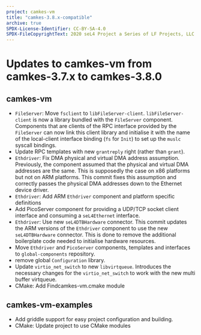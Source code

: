 ```yaml
---
project: camkes-vm
title: "camkes-3.8.x-compatible"
archive: true
SPDX-License-Identifier: CC-BY-SA-4.0
SPDX-FileCopyrightText: 2020 seL4 Project a Series of LF Projects, LLC.
---
```

# Updates to camkes-vm from camkes-3.7.x to camkes-3.8.0


## camkes-vm

- `FileServer`: Move `fsclient` to `libFileServer-client`.
  `libFileServer-client` is now a library bundled with the `FileServer`
  component. Components that are clients of the RPC interface provided by
  the `FileServer` can now link this client library and initialise it with
  the name of the local-client interface binding (`fs` for `Init`) to set up
  the `muslc` syscall bindings.
- Update RPC templates with new `grantreply` right (rather than `grant`).
- `Ethdriver`: Fix DMA physical and virtual DMA address assumption.
  Previously, the component assumed that the physical and virtual DMA
  addresses are the same. This is supposedly the case on x86 platforms but
  not on ARM platforms. This commit fixes this assumption and correctly
  passes the physical DMA addresses down to the Ethernet device driver.
- `Ethdriver`: Add ARM `Ethdriver` component and platform specific definitions
- Add PicoServer component for providing a UDP/TCP socket client interface and
  consuming a `seL4Ethernet` interface.
- `Ethdriver`: Use new `seL4DTBHardware` connector.
  This commit updates the ARM versions of the `Ethdriver` component to use
  the new `seL4DTBHardware` connector. This is done to remove the additional
  boilerplate code needed to initialise hardware resources.
- Move `Ethdriver` and `PicoServer` components, templates and interfaces to `global-components` repository.
- remove global `Configuration` library.
- Update `virtio_net_switch` to new `libvirtqueue`.
  Introduces the necessary changes for the `virtio_net_switch` to work with
  the new multi buffer virtqueue.
- CMake: Add Findcamkes-vm.cmake module


## camkes-vm-examples

- Add griddle support for easy project configuration and building.
- CMake: Update project to use CMake modules
